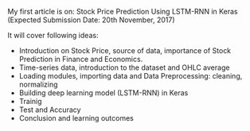 My first article is on: Stock Price Prediction Using LSTM-RNN in Keras (Expected Submission Date: 20th November, 2017)

It will cover following ideas:

- Introduction on Stock Price, source of data, importance of Stock Prediction in Finance and Economics.
- Time-series data, introduction to the dataset and OHLC average
- Loading modules, importing data and Data Preprocessing: cleaning, normalizing
- Building deep learning model (LSTM-RNN) in Keras
- Trainig
- Test and Accuracy
- Conclusion and learning outcomes
